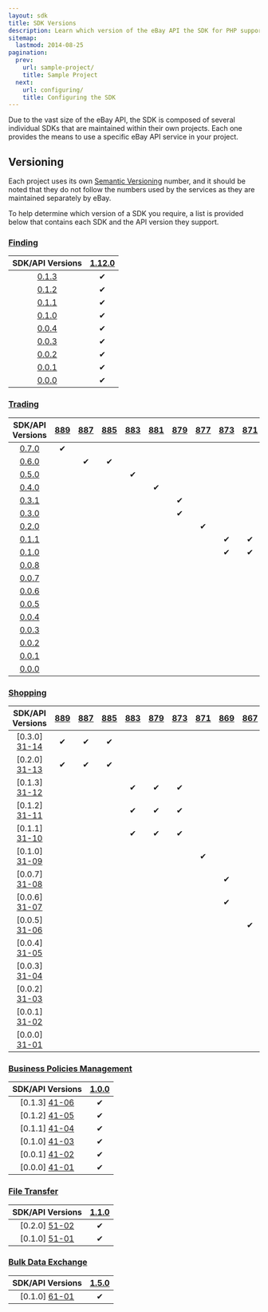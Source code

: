```yaml
---
layout: sdk
title: SDK Versions
description: Learn which version of the eBay API the SDK for PHP supports.
sitemap:
  lastmod: 2014-08-25
pagination:
  prev:
    url: sample-project/
    title: Sample Project
  next:
    url: configuring/
    title: Configuring the SDK
---
```

Due to the vast size of the eBay API, the SDK is composed of several individual SDKs that are maintained within their own projects. Each one provides the means to use a specific eBay API service in your project.

## Versioning

Each project uses its own [Semantic Versioning](http://semver.org/) number, and it should be noted that they do not follow the numbers used by the services as they are maintained separately by eBay.

To help determine which version of a SDK you require, a list is provided below that contains each SDK and the API version they support.

### <a id="finding"> </a>[Finding](https://github.com/davidtsadler/ebay-sdk-finding)

| SDK/API Versions | [1.12.0][12-01] |
|:----------------:|:---------------:|
| [0.1.3][11-09]   | &#10004;        |
| [0.1.2][11-08]   | &#10004;        |
| [0.1.1][11-07]   | &#10004;        |
| [0.1.0][11-06]   | &#10004;        |
| [0.0.4][11-05]   | &#10004;        |
| [0.0.3][11-04]   | &#10004;        |
| [0.0.2][11-03]   | &#10004;        |
| [0.0.1][11-02]   | &#10004;        |
| [0.0.0][11-01]   | &#10004;        |

### <a id="trading"> </a>[Trading](https://github.com/davidtsadler/ebay-sdk-trading)

| SDK/API Versions | [889][22-15] | [887][22-14] | [885][22-13] | [883][22-12] | [881][22-11] | [879][22-10] | [877][22-09] | [873][22-08] | [871][22-07] | [869][22-06] | [867][22-05] | [865][22-04] | [863][22-03] | [861][22-02] | [859][22-01] |
|:----------------:|:------------:|:------------:|:------------:|:------------:|:------------:|:------------:|:------------:|:------------:|:------------:|:------------:|:------------:|:------------:|:------------:|:------------:|:------------:|
| [0.7.0][21-18]   | &#10004;     |              |              |              |              |              |              |              |              |              |              |              |              |              |              |
| [0.6.0][21-17]   |              | &#10004;     | &#10004;     |              |              |              |              |              |              |              |              |              |              |              |              |
| [0.5.0][21-16]   |              |              |              |  &#10004;    |              |              |              |              |              |              |              |              |              |              |              |
| [0.4.0][21-15]   |              |              |              |              | &#10004;     |              |              |              |              |              |              |              |              |              |              |
| [0.3.1][21-14]   |              |              |              |              |              | &#10004;     |              |              |              |              |              |              |              |              |              |
| [0.3.0][21-13]   |              |              |              |              |              | &#10004;     |              |              |              |              |              |              |              |              |              |
| [0.2.0][21-12]   |              |              |              |              |              |              | &#10004;     |              |              |              |              |              |              |              |              |
| [0.1.1][21-11]   |              |              |              |              |              |              |              | &#10004;     | &#10004;     |              |              |              |              |              |              |
| [0.1.0][21-10]   |              |              |              |              |              |              |              | &#10004;     | &#10004;     |              |              |              |              |              |              |
| [0.0.8][21-09]   |              |              |              |              |              |              |              |              |              | &#10004;     |              |              |              |              |              |
| [0.0.7][21-08]   |              |              |              |              |              |              |              |              |              | &#10004;     |              |              |              |              |              |
| [0.0.6][21-07]   |              |              |              |              |              |              |              |              |              |              | &#10004;     |              |              |              |              |
| [0.0.5][21-06]   |              |              |              |              |              |              |              |              |              |              |              | &#10004;     | &#10004;     |              |              |
| [0.0.4][21-05]   |              |              |              |              |              |              |              |              |              |              |              |              |              | &#10004;     |              |
| [0.0.3][21-04]   |              |              |              |              |              |              |              |              |              |              |              |              |              |              | &#10004;     |
| [0.0.2][21-03]   |              |              |              |              |              |              |              |              |              |              |              |              |              |              | &#10004;     |
| [0.0.1][21-02]   |              |              |              |              |              |              |              |              |              |              |              |              |              |              | &#10004;     |
| [0.0.0][21-01]   |              |              |              |              |              |              |              |              |              |              |              |              |              |              | &#10004;     |

### <a id="shopping"> </a>[Shopping](https://github.com/davidtsadler/ebay-sdk-shopping)

| SDK/API Versions | [889][32-11] | [887][32-10] | [885][32-09] | [883][32-08] | [879][32-07] | [873][32-06] | [871][32-05] | [869][32-04] | [867][32-03] | [861][32-02] | [857][32-01] |
|:----------------:|:------------:|:------------:|:------------:|:------------:|:------------:|:------------:|:------------:|:------------:|:------------:|:------------:|:------------:|
| [0.3.0] [31-14]  | &#10004;     | &#10004;     | &#10004;     |              |              |              |              |              |              |              |              |
| [0.2.0] [31-13]  | &#10004;     | &#10004;     | &#10004;     |              |              |              |              |              |              |              |              |
| [0.1.3] [31-12]  |              |              |              | &#10004;     | &#10004;     | &#10004;     |              |              |              |              |              |
| [0.1.2] [31-11]  |              |              |              | &#10004;     | &#10004;     | &#10004;     |              |              |              |              |              |
| [0.1.1] [31-10]  |              |              |              | &#10004;     | &#10004;     | &#10004;     |              |              |              |              |              |
| [0.1.0] [31-09]  |              |              |              |              |              |              | &#10004;     |              |              |              |              |
| [0.0.7] [31-08]  |              |              |              |              |              |              |              | &#10004;     |              |              |              |
| [0.0.6] [31-07]  |              |              |              |              |              |              |              | &#10004;     |              |              |              |
| [0.0.5] [31-06]  |              |              |              |              |              |              |              |              | &#10004;     |              |              |
| [0.0.4] [31-05]  |              |              |              |              |              |              |              |              |              | &#10004;     |              |
| [0.0.3] [31-04]  |              |              |              |              |              |              |              |              |              | &#10004;     |              |
| [0.0.2] [31-03]  |              |              |              |              |              |              |              |              |              |              | &#10004;     |
| [0.0.1] [31-02]  |              |              |              |              |              |              |              |              |              |              | &#10004;     |
| [0.0.0] [31-01]  |              |              |              |              |              |              |              |              |              |              | &#10004;     |

### <a id="business"> </a>[Business Policies Management](https://github.com/davidtsadler/ebay-sdk-business-policies-management)

| SDK/API Versions | [1.0.0][42-01] |
|:----------------:|:--------------:|
| [0.1.3] [41-06]  | &#10004;       |
| [0.1.2] [41-05]  | &#10004;       |
| [0.1.1] [41-04]  | &#10004;       |
| [0.1.0] [41-03]  | &#10004;       |
| [0.0.1] [41-02]  | &#10004;       |
| [0.0.0] [41-01]  | &#10004;       |

### <a id="transfer"> </a>[File Transfer](https://github.com/davidtsadler/ebay-sdk-file-transfer)

| SDK/API Versions | [1.1.0][52-01] |
|:----------------:|:--------------:|
| [0.2.0] [51-02]  | &#10004;       |
| [0.1.0] [51-01]  | &#10004;       |

### <a id="exchange"> </a>[Bulk Data Exchange](https://github.com/davidtsadler/ebay-sdk-bulk-data-exchange)

| SDK/API Versions | [1.5.0][62-01] |
|:----------------:|:--------------:|
| [0.1.0] [61-01]  | &#10004;       |

[11-09]: https://github.com/davidtsadler/ebay-sdk-finding/tree/0.1.3
[11-08]: https://github.com/davidtsadler/ebay-sdk-finding/tree/0.1.2
[11-07]: https://github.com/davidtsadler/ebay-sdk-finding/tree/0.1.1
[11-06]: https://github.com/davidtsadler/ebay-sdk-finding/tree/0.1.0
[11-05]: https://github.com/davidtsadler/ebay-sdk-finding/tree/0.0.4
[11-04]: https://github.com/davidtsadler/ebay-sdk-finding/tree/0.0.3
[11-03]: https://github.com/davidtsadler/ebay-sdk-finding/tree/0.0.2
[11-02]: https://github.com/davidtsadler/ebay-sdk-finding/tree/0.0.1
[11-01]: https://github.com/davidtsadler/ebay-sdk-finding/tree/0.0.0

[12-01]: https://developer.ebay.com/DevZone/finding/ReleaseNotes.html#1.12.0

[21-18]: https://github.com/davidtsadler/ebay-sdk-trading/tree/0.7.0
[21-17]: https://github.com/davidtsadler/ebay-sdk-trading/tree/0.6.0
[21-16]: https://github.com/davidtsadler/ebay-sdk-trading/tree/0.5.0
[21-15]: https://github.com/davidtsadler/ebay-sdk-trading/tree/0.4.0
[21-14]: https://github.com/davidtsadler/ebay-sdk-trading/tree/0.3.1
[21-13]: https://github.com/davidtsadler/ebay-sdk-trading/tree/0.3.0
[21-12]: https://github.com/davidtsadler/ebay-sdk-trading/tree/0.2.0
[21-11]: https://github.com/davidtsadler/ebay-sdk-trading/tree/0.1.1
[21-10]: https://github.com/davidtsadler/ebay-sdk-trading/tree/0.1.0
[21-09]: https://github.com/davidtsadler/ebay-sdk-trading/tree/0.0.8
[21-08]: https://github.com/davidtsadler/ebay-sdk-trading/tree/0.0.7
[21-07]: https://github.com/davidtsadler/ebay-sdk-trading/tree/0.0.6
[21-06]: https://github.com/davidtsadler/ebay-sdk-trading/tree/0.0.5
[21-05]: https://github.com/davidtsadler/ebay-sdk-trading/tree/0.0.4
[21-04]: https://github.com/davidtsadler/ebay-sdk-trading/tree/0.0.3
[21-03]: https://github.com/davidtsadler/ebay-sdk-trading/tree/0.0.2
[21-02]: https://github.com/davidtsadler/ebay-sdk-trading/tree/0.0.1
[21-01]: https://github.com/davidtsadler/ebay-sdk-trading/tree/0.0.0

[22-15]: http://developer.ebay.com/devzone/xml/docs/releasenotes.html#889
[22-14]: http://developer.ebay.com/devzone/xml/docs/releasenotes.html#887
[22-13]: http://developer.ebay.com/devzone/xml/docs/releasenotes.html#885
[22-12]: http://developer.ebay.com/devzone/xml/docs/releasenotes.html#883
[22-11]: http://developer.ebay.com/devzone/xml/docs/releasenotes.html#881
[22-10]: http://developer.ebay.com/devzone/xml/docs/releasenotes.html#879
[22-09]: http://developer.ebay.com/devzone/xml/docs/releasenotes.html#877
[22-08]: http://developer.ebay.com/devzone/xml/docs/releasenotes.html#873
[22-07]: http://developer.ebay.com/devzone/xml/docs/releasenotes.html#871
[22-06]: http://developer.ebay.com/devzone/xml/docs/releasenotes.html#869
[22-05]: http://developer.ebay.com/devzone/xml/docs/releasenotes.html#867
[22-04]: http://developer.ebay.com/devzone/xml/docs/releasenotes.html#865
[22-03]: http://developer.ebay.com/devzone/xml/docs/releasenotes.html#863
[22-02]: http://developer.ebay.com/devzone/xml/docs/releasenotes.html#861
[22-01]: http://developer.ebay.com/devzone/xml/docs/releasenotes.html#859

[31-14]: https://github.com/davidtsadler/ebay-sdk-shopping/tree/0.3.0
[31-13]: https://github.com/davidtsadler/ebay-sdk-shopping/tree/0.2.0
[31-12]: https://github.com/davidtsadler/ebay-sdk-shopping/tree/0.1.3
[31-11]: https://github.com/davidtsadler/ebay-sdk-shopping/tree/0.1.2
[31-10]: https://github.com/davidtsadler/ebay-sdk-shopping/tree/0.1.1
[31-09]: https://github.com/davidtsadler/ebay-sdk-shopping/tree/0.1.0
[31-08]: https://github.com/davidtsadler/ebay-sdk-shopping/tree/0.0.7
[31-07]: https://github.com/davidtsadler/ebay-sdk-shopping/tree/0.0.6
[31-06]: https://github.com/davidtsadler/ebay-sdk-shopping/tree/0.0.5
[31-05]: https://github.com/davidtsadler/ebay-sdk-shopping/tree/0.0.4
[31-04]: https://github.com/davidtsadler/ebay-sdk-shopping/tree/0.0.3
[31-03]: https://github.com/davidtsadler/ebay-sdk-shopping/tree/0.0.2
[31-02]: https://github.com/davidtsadler/ebay-sdk-shopping/tree/0.0.1
[31-01]: https://github.com/davidtsadler/ebay-sdk-shopping/tree/0.0.0

[32-11]: http://developer.ebay.com/DevZone/shopping/docs/ReleaseNotes.html#889
[32-10]: http://developer.ebay.com/DevZone/shopping/docs/ReleaseNotes.html#887
[32-09]: http://developer.ebay.com/DevZone/shopping/docs/ReleaseNotes.html#885
[32-08]: http://developer.ebay.com/DevZone/shopping/docs/ReleaseNotes.html#883
[32-07]: http://developer.ebay.com/DevZone/shopping/docs/ReleaseNotes.html#879
[32-06]: http://developer.ebay.com/DevZone/shopping/docs/ReleaseNotes.html#873
[32-05]: http://developer.ebay.com/DevZone/shopping/docs/ReleaseNotes.html#871
[32-04]: http://developer.ebay.com/DevZone/shopping/docs/ReleaseNotes.html#869
[32-03]: http://developer.ebay.com/DevZone/shopping/docs/ReleaseNotes.html#867
[32-02]: http://developer.ebay.com/DevZone/shopping/docs/ReleaseNotes.html#861
[32-01]: http://developer.ebay.com/DevZone/shopping/docs/ReleaseNotes.html#857

[41-06]: https://github.com/davidtsadler/ebay-sdk-business-policies-management/tree/0.1.3
[41-05]: https://github.com/davidtsadler/ebay-sdk-business-policies-management/tree/0.1.2
[41-04]: https://github.com/davidtsadler/ebay-sdk-business-policies-management/tree/0.1.1
[41-03]: https://github.com/davidtsadler/ebay-sdk-business-policies-management/tree/0.1.0
[41-02]: https://github.com/davidtsadler/ebay-sdk-business-policies-management/tree/0.0.1
[41-01]: https://github.com/davidtsadler/ebay-sdk-business-policies-management/tree/0.0.0

[42-01]: http://developer.ebay.com/DevZone/business-policies/ReleaseNotes.html#1.0.0

[51-02]: https://github.com/davidtsadler/ebay-sdk-file-transfer/tree/0.2.0
[51-01]: https://github.com/davidtsadler/ebay-sdk-file-transfer/tree/0.1.0

[52-01]: http://developer.ebay.com/DevZone/file-transfer/ReleaseNotes.html#1.1.0

[61-01]: https://github.com/davidtsadler/ebay-sdk-bulk-data-exchange/tree/0.1.0

[62-01]: http://developer.ebay.com/DevZone/bulk-data-exchange/ReleaseNotes.html#1.5.0
